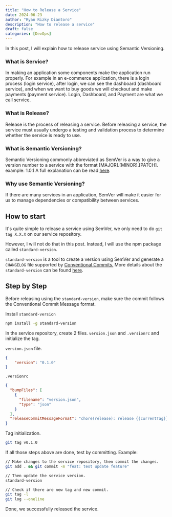 ```yaml
---
title: "How to Release a Service"
date: 2024-06-23
author: "Ryan Rizky Diantoro"
description: "How to release a service"
draft: false
categories: [DevOps]
---
```


In this post, I will explain how to release service using Semantic Versioning.

### What is Service?
In making an application some components make the application run properly. For example in an e-commerce application, there is a login process (login service), after login, we can see the dashboard (dashboard service), and when we want to buy goods we will checkout and make payments (payment service).
Login, Dashboard, and Payment are what we call service.

### What is Release?
Release is the process of releasing a service. Before releasing a service, the service must usually undergo a testing and validation process to determine whether the service is ready to use.

### What is Semantic Versioning?
Semantic Versioning commonly abbreviated as SemVer is a way to give a version number to a service with the format [MAJOR].[MINOR].[PATCH]. example: 1.0.1
A full explanation can be read [here](https://semver.org/).

### Why use Semantic Versioning?
If there are many services in an application, SemVer will make it easier for us to manage dependencies or compatibility between services.

## How to start
It's quite simple to release a service using SemVer, we only need to do `git tag X.X.X` on our service repository.

However, I will not do that in this post. Instead, I will use the npm package called `standard-version`. 

`standard-version` is a tool to create a version using SemVer and generate a `CHANGELOG` file supported by [Conventional Commits.](https://www.conventionalcommits.org/en/v1.0.0/) More details about the `standard-version` can be found [here](https://www.npmjs.com/package/standard-version).

## Step by Step
Before releasing using the `standard-version`, make sure the commit follows the Conventional Commit Message format.

Install `standard-version`
```bash
npm install -g standard-version
```

In the service repository, create 2 files. `version.json` and `.versionrc` and initialize the tag.

`version.json` file.
```json
{
    "version": "0.1.0"
}
```
`.versionrc`
```json
{
  "bumpFiles": [
    {
      "filename": "version.json",
      "type": "json"
    }
  ],
  "releaseCommitMessageFormat": "chore(release): release {{currentTag}}"
}
```

Tag initialization.
```bash
git tag v0.1.0
```

If all those steps above are done, test by committing. Example:
```bash
// Make changes to the service repository, then commit the changes.
git add . && git commit -m "feat: test update feature"

// Then update the service version.
standard-version

// Check if there are new tag and new commit.
git tag -l
git log --oneline
```

Done, we successfully released the service.